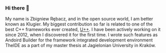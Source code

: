### Hi there 👋

My name is Zbigniew Rębacz, and in the open source world, I am better known as Klugier. My biggest contribution so far is related to one of the best C++ frameworks ever created, [U++](https://github.com/ultimatepp/ultimatepp). I have been actively working on it since 2012, when I discovered it for the first time. I wrote such features as Andoird Builder for the framework integrated development environment TheIDE as a part of my master thesis at Jagielonian University in Kraków.

<!--
**klugier/klugier** is a ✨ _special_ ✨ repository because its `README.md` (this file) appears on your GitHub profile.

Here are some ideas to get you started:

- 🔭 I’m currently working on ...
- 🌱 I’m currently learning ...
- 👯 I’m looking to collaborate on ...
- 🤔 I’m looking for help with ...
- 💬 Ask me about ...
- 📫 How to reach me: ...
- 😄 Pronouns: ...
- ⚡ Fun fact: ...
-->
